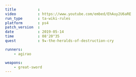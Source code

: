 ```yaml
---
title          :
video          : https://www.youtube.com/embed/EhAuy2U6aRE
run_type       : ta-wiki-rules
platform       : ps4
patch_version  : 
date           : 2019-05-14
time           : 08'20"35
quest          : 9★-the-heralds-of-destruction-cry

runners:
    - agirao

weapons:
    - great-sword
---
```


